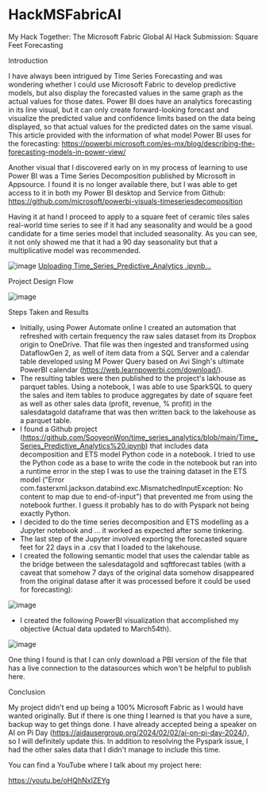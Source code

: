 # HackMSFabricAI

My Hack Together: The Microsoft Fabric Global AI Hack Submission: Square Feet Forecasting

Introduction

I have always been intrigued by Time Series Forecasting and was wondering whether I could use Microsoft Fabric to develop predictive models, but also display the forecasted values in the same graph as the actual values for those dates. Power BI does have an analytics forecasting in its line visual, but it can only create forward-looking forecast and visualize the predicted value and confidence limits based on the data being displayed, so that actual values for the predicted dates on the same visual. This article provided with the information of what model Power BI uses for the forecasting: https://powerbi.microsoft.com/es-mx/blog/describing-the-forecasting-models-in-power-view/

Another visual that I discovered early on in my process of learning to use Power BI was a Time Series Decomposition published by Microsoft in Appsource. I found it is no longer available there, but I was able to get access to it in both my Power BI desktop and Service from Github: https://github.com/microsoft/powerbi-visuals-timeseriesdecomposition

Having it at hand I proceed to apply to a square feet of ceramic tiles sales real-world time series to see if it had any seasonality and would be a good candidate for a time series model that included seasonality. As you can see, it not only showed me that it had a 90 day seasonality but that a multiplicative model was recommended.

![image](https://github.com/edchuy/HackMSFabricAI/assets/9073204/7343fd5d-7b1d-4ab7-999d-9c76971948dd)
[Uploading Time_Series_Predictive_Analytics .ipynb…]()

Project Design Flow

![image](https://github.com/edchuy/HackMSFabricAI/assets/9073204/7f36c2cc-1da0-494f-9130-34d7ad67cfe9)

Steps Taken and Results

- Initially, using Power Automate online I created an automation that refreshed with certain frequency the raw sales dataset from its Dropbox origin to OneDrive. That file was then ingested and transformed using DataflowGen 2, as well of item data from a SQL Server and a calendar table developed using M Power Query based on Avi Singh's ultimate PowerBI calendar (https://web.learnpowerbi.com/download/).
- The resulting tables were then published to the project's lakhouse as parquet tables. Using a notebook, I was able to use SparkSQL to query the sales and item tables to produce aggregates by date of square feet as well as other sales data (profit, revenue, % profit) in the salesdatagold dataframe that was then written back to the lakehouse as a parquet table.
- I found a Github project (https://github.com/SooyeonWon/time_series_analytics/blob/main/Time_Series_Predictive_Analytics%20.ipynb) that includes data decomposition and ETS model Python code in a notebook. I tried to use the Python code as a base to write the code in the notebook but ran into a runtime error in the step I was to use the training dataset in the ETS model ("Error com.fasterxml.jackson.databind.exc.MismatchedInputException: No content to map due to end-of-input") that prevented me from using the notebook further. I guess it probably has to do with Pyspark not being exactly Python.
- I decided to do the time series decomposition and ETS modelling as a Jupyter notebook and ... it worked as expected after some tinkering.
- The last step of the Jupyter involved exporting the forecasted square feet for 22 days in a .csv that I loaded to the lakehouse.
- I created the following semantic model that uses the calendar table as the bridge between the salesdatagold and sqftforecast tables (with a caveat that somehow 7 days of the original data somehow disappeared from the original datase after it was processed before it could be used for forecasting):
  
![image](https://github.com/edchuy/HackMSFabricAI/assets/9073204/8bf7e46f-2232-4663-9955-ab20220eb31e)

- I created the following PowerBI visualization that accomplished my objective (Actual data updated to March54th).

![image](https://github.com/edchuy/HackMSFabricAI/assets/9073204/0c358d34-99be-41b0-b4ca-e0bddbbb6fad)

One thing I found is that I can only download a PBI version of the file that has a live connection to the datasources which won't be helpful to publish here.

Conclusion

My project didn't end up being a 100% Microsoft Fabric as I would have wanted originally. But if there is one thing I learned is that you have a sure, backup way to get things done. I have already accepted being a speaker on AI on Pi Day (https://aidausergroup.org/2024/02/02/ai-on-pi-day-2024/), so I will definitely update this. In addition to resolving the Pyspark issue, I had the other sales data that I didn't manage to include this time.

You can find a YouTube where I talk about my project here:

https://youtu.be/oHQhNxIZEYg
